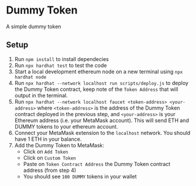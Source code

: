 # Dummy Token

A simple dummy token

## Setup

1. Run `npm install` to install dependecies
2. Run `npx hardhat test` to test the code
3. Start a local development ethereum node on a new terminal using `npx hardhat node`
4. Run `npx hardhat --network localhost run scripts/deploy.js` to deploy the Dummy Token contract, keep note of the `Token Address` that will output in the terminal.
5. Run `npx hardhat --network localhost faucet <token-address> <your-address>` where `<token-address>` is the address of the Dummy Token contract deployed in the previous step, and `<your-address>` is your Ethereum address (i.e. your MetaMask account). This will send ETH and DUMMY tokens to your ethereum account.
6. Connect your MetaMask extension to the `localhost` network. You should have 1 ETH in your balance.
7. Add the Dummy Token to MetaMask:
   - Click on `Add Token`
   - Click on `Custom Token`
   - Paste on `Token Contract Address` the Dummy Token contract address (from step 4)
   - You should see `100 DUMMY` tokens in your wallet
